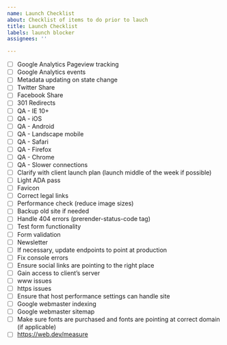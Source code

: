 ```yaml
---
name: Launch Checklist
about: Checklist of items to do prior to lauch
title: Launch Checklist
labels: launch blocker
assignees: ''

---
```


- [ ] Google Analytics Pageview tracking
- [ ] Google Analytics events
- [ ] Metadata updating on state change
- [ ] Twitter Share
- [ ] Facebook Share
- [ ] 301 Redirects
- [ ] QA - IE 10+
- [ ] QA - iOS
- [ ] QA - Android
- [ ] QA - Landscape mobile
- [ ] QA - Safari
- [ ] QA - Firefox
- [ ] QA - Chrome
- [ ] QA - Slower connections
- [ ] Clarify with client launch plan (launch middle of the week if possible)
- [ ] Light ADA pass
- [ ] Favicon
- [ ] Correct legal links
- [ ] Performance check (reduce image sizes)
- [ ] Backup old site if needed
- [ ] Handle 404 errors (prerender-status-code tag)
- [ ] Test form functionality
- [ ] Form validation
- [ ] Newsletter
- [ ] If necessary, update endpoints to point at production
- [ ] Fix console errors
- [ ] Ensure social links are pointing to the right place
- [ ] Gain access to client’s server
- [ ] www issues
- [ ] https issues
- [ ] Ensure that host performance settings can handle site
- [ ] Google webmaster indexing
- [ ] Google webmaster sitemap
- [ ] Make sure fonts are purchased and fonts are pointing at correct domain (if applicable)
- [ ] https://web.dev/measure
